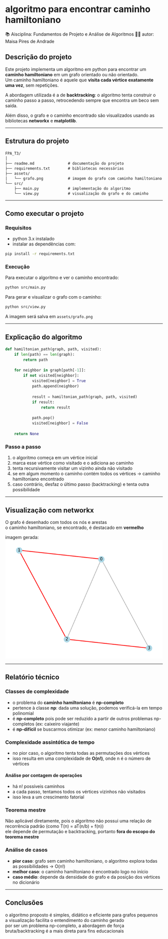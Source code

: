 
# algoritmo para encontrar caminho hamiltoniano

📚 Aisciplina: Fundamentos de Projeto e Análise de Algoritmos
👨‍💻 autor: Maisa Pires de Andrade

## Descrição do projeto

Este projeto implementa um algoritmo em python para encontrar um **caminho hamiltoniano** em um grafo orientado ou não orientado.  
Um caminho hamiltoniano é aquele que **visita cada vértice exatamente uma vez**, sem repetições.

A abordagem utilizada é a de **backtracking**: o algoritmo tenta construir o caminho passo a passo, retrocedendo sempre que encontra um beco sem saída.

Além disso, o grafo e o caminho encontrado são visualizados usando as bibliotecas **networkx** e **matplotlib**.

---

## Estrutura do projeto

```
FPA_T3/
│
├── readme.md               # documentação do projeto
├── requirements.txt        # bibliotecas necessárias
├── assets/
│   └── grafo.png           # imagem do grafo com caminho hamiltoniano 
└── src/
    ├── main.py             # implementação do algoritmo
    └── view.py             # visualização do grafo e do caminho
```

---

## Como executar o projeto

### Requisitos

- python 3.x instalado  
- instalar as dependências com:

```bash
pip install -r requirements.txt
```

### Execução

Para executar o algoritmo e ver o caminho encontrado:

```bash
python src/main.py
```

Para gerar e visualizar o grafo com o caminho:

```bash
python src/view.py
```

A imagem será salva em `assets/grafo.png`

---

## Explicação do algoritmo

```python
def hamiltonian_path(graph, path, visited):
    if len(path) == len(graph):
        return path

    for neighbor in graph[path[-1]]:
        if not visited[neighbor]:
            visited[neighbor] = True
            path.append(neighbor)

            result = hamiltonian_path(graph, path, visited)
            if result:
                return result

            path.pop()
            visited[neighbor] = False

    return None
```

### Passo a passo

1. o algoritmo começa em um vértice inicial
2. marca esse vértice como visitado e o adiciona ao caminho
3. tenta recursivamente visitar um vizinho ainda não visitado
4. se em algum momento o caminho contém todos os vértices → caminho hamiltoniano encontrado
5. caso contrário, desfaz o último passo (backtracking) e tenta outra possibilidade

---

## Visualização com networkx

O grafo é desenhado com todos os nós e arestas  
o caminho hamiltoniano, se encontrado, é destacado em **vermelho**

imagem gerada:
![grafo com caminho hamiltoniano](assets/grafo.png)

---

## Relatório técnico

### Classes de complexidade

- o problema do **caminho hamiltoniano** é **np-completo**
- pertence à classe **np**: dada uma solução, podemos verificá-la em tempo polinomial
- é **np-completo** pois pode ser reduzido a partir de outros problemas np-completos (ex: caixeiro viajante)
- é **np-difícil** se buscarmos otimizar (ex: menor caminho hamiltoniano)

### Complexidade assintótica de tempo

- no pior caso, o algoritmo tenta todas as permutações dos vértices  
- isso resulta em uma complexidade de **O(n!)**, onde n é o número de vértices

#### Análise por contagem de operações

- há n! possíveis caminhos
- a cada passo, tentamos todos os vértices vizinhos não visitados
- isso leva a um crescimento fatorial

### Teorema mestre

Não aplicável diretamente, pois o algoritmo não possui uma relação de recorrência padrão (como T(n) = aT(n/b) + f(n))  
ele depende de permutação e backtracking, portanto **fora do escopo do teorema mestre**

### Análise de casos

- **pior caso**: grafo sem caminho hamiltoniano, o algoritmo explora todas as possibilidades → O(n!)
- **melhor caso**: o caminho hamiltoniano é encontrado logo no início
- **caso médio**: depende da densidade do grafo e da posição dos vértices no dicionário

---

## Conclusões

o algoritmo proposto é simples, didático e eficiente para grafos pequenos  
a visualização facilita o entendimento do caminho gerado  
por ser um problema np-completo, a abordagem de força bruta/backtracking é a mais direta para fins educacionais
